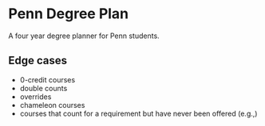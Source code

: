 # Penn Degree Plan

A four year degree planner for Penn students.

## Edge cases
- 0-credit courses
- double counts
- overrides
- chameleon courses
- courses that count for a requirement but have never been offered (e.g.,)